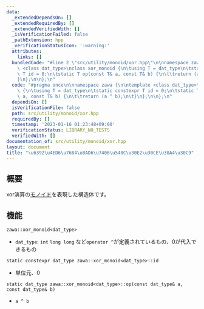 ```yaml
---
data:
  _extendedDependsOn: []
  _extendedRequiredBy: []
  _extendedVerifiedWith: []
  _isVerificationFailed: false
  _pathExtension: hpp
  _verificationStatusIcon: ':warning:'
  attributes:
    links: []
  bundledCode: "#line 2 \"src/utility/monoid/xor.hpp\"\n\nnamespace zawa {\n\ntemplate\
    \ <class dat_type>\nclass xor_monoid {\n\tusing T = dat_type\n\tstatic constexpr\
    \ T id = 0;\n\tstatic T op(const T& a, const T& b) {\n\t\treturn (a ^ b);\n\t\
    }\n};\n\n};\n"
  code: "#pragma once\n\nnamespace zawa {\n\ntemplate <class dat_type>\nclass xor_monoid\
    \ {\n\tusing T = dat_type\n\tstatic constexpr T id = 0;\n\tstatic T op(const T&\
    \ a, const T& b) {\n\t\treturn (a ^ b);\n\t}\n};\n\n};\n"
  dependsOn: []
  isVerificationFile: false
  path: src/utility/monoid/xor.hpp
  requiredBy: []
  timestamp: '2023-01-16 01:23:48+09:00'
  verificationStatus: LIBRARY_NO_TESTS
  verifiedWith: []
documentation_of: src/utility/monoid/xor.hpp
layout: document
title: "\u6392\u4ED6\u7684\u8AD6\u7406\u548C\u30E2\u30CE\u30A4\u30C9"
---
```


## 概要

xor演算の[モノイド](https://ja.wikipedia.org/wiki/%E3%83%A2%E3%83%8E%E3%82%A4%E3%83%89)を表現した構造体です。

## 機能

`zawa::xor_monoid<dat_type>`
- `dat_type`: `int` `long long` など`operator ^`が定義されているもの、0が代入できるもの

`static constexpr dat_type zawa::xor_monoid<dat_type>::id`
- 単位元、0

`static dat_type zawa::xor_monoid<dat_type>::op(const dat_type& a, const dat_type& b)`
- `a ^ b`

